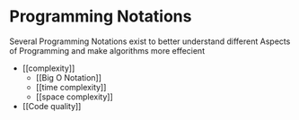 # Programming Notations

Several Programming Notations exist to better understand different Aspects of Programming and make algorithms more effecient
-  [[complexity]]
	- [[Big O Notation]]
	- [[time complexity]]
	- [[space complexity]]
- [[Code quality]] 